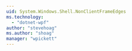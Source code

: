 ```yaml
---
uid: System.Windows.Shell.NonClientFrameEdges
ms.technology: 
  - "dotnet-wpf"
author: "stevehoag"
ms.author: "shoag"
manager: "wpickett"
---
```

